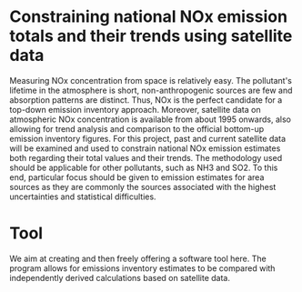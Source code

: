 # Constraining national NOx emission totals and their trends using satellite data

Measuring NOx concentration from space is relatively easy. The pollutant's lifetime in the atmosphere is short, non-anthropogenic sources are few and absorption patterns are distinct. Thus, NOx is the perfect candidate for a top-down emission inventory approach. Moreover, satellite data on atmospheric NOx concentration is available from about 1995 onwards, also allowing for trend analysis and comparison to the official bottom-up emission inventory figures. For this project, past and current satellite data will be examined and used to constrain national NOx emission estimates both regarding their total values and their trends. The methodology used should be applicable for other pollutants, such as NH3 and SO2. To this end, particular focus should be given to emission estimates for area sources as they are commonly the sources associated with the highest uncertainties and statistical difficulties.

# Tool

We aim at creating and then freely offering a software tool here. The program allows for emissions inventory estimates to be compared with independently derived calculations based on satellite data.
